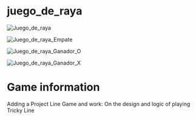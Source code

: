 # juego_de_raya

![Juego_de_raya](https://user-images.githubusercontent.com/62777613/225191456-978872f4-83d5-4370-ae6f-955f18fc684e.PNG)

![Juego_de_raya_Empate](https://user-images.githubusercontent.com/62777613/225191478-322920dd-d4ac-4753-a438-9ed681998a49.PNG)

![Juego_de_raya_Ganador_O](https://user-images.githubusercontent.com/62777613/225191502-a487563c-d759-4a75-bf92-9c1475f43e86.PNG)

![Juego_de_raya_Ganador_X](https://user-images.githubusercontent.com/62777613/225191530-a3ff45d3-a4e8-41cd-8210-b895cfae0c8d.PNG)

# Game information

Adding a Project Line Game and work: On the design and logic of playing Tricky Line
